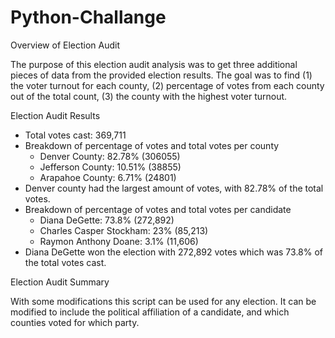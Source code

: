 # Python-Challange

Overview of Election Audit

The purpose of this election audit analysis was to get three additional pieces of data from the provided election results. The goal was to find (1) the voter turnout for each county, (2) percentage of votes from each county out of the total count, (3) the county with the highest voter turnout. 



Election Audit Results
- Total votes cast: 369,711
- Breakdown of percentage of votes and total votes per county
  - Denver County: 82.78% (306055)
  - Jefferson County: 10.51% (38855)
  - Arapahoe County: 6.71% (24801)
- Denver county had the largest amount of votes, with 82.78% of the total votes.
- Breakdown of percentage of votes and total votes per candidate 
  - Diana DeGette: 73.8% (272,892)
  - Charles Casper Stockham: 23% (85,213)
  - Raymon Anthony Doane: 3.1% (11,606) 
- Diana DeGette won the election with 272,892 votes which was 73.8% of the total votes cast.



Election Audit Summary

With some modifications this script can be used for any election. It can be modified to include the political affiliation of a candidate, and which counties voted for which party. 
